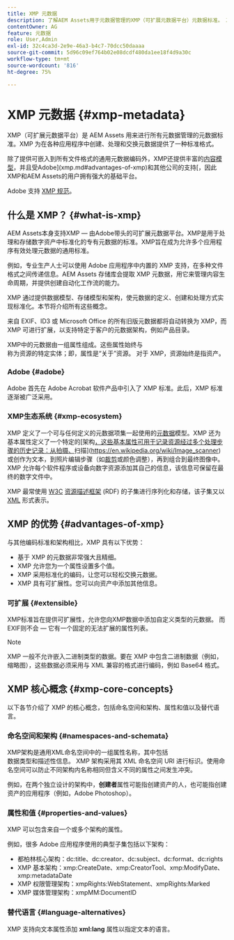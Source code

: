```yaml
---
title: XMP 元数据
description: 了解AEM Assets用于元数据管理的XMP（可扩展元数据平台）元数据标准。 XMP 为在各种应用程序中创建、处理和交换元数据提供了一种标准格式。
contentOwner: AG
feature: 元数据
role: User,Admin
exl-id: 32c4ca3d-2e9e-46a3-b4c7-70dcc50daaaa
source-git-commit: 5d96c09ef764b02e08dcdf480da1ee18f4d9a30c
workflow-type: tm+mt
source-wordcount: '816'
ht-degree: 75%

---
```


# XMP 元数据 {#xmp-metadata}

XMP（可扩展元数据平台）是 AEM Assets 用来进行所有元数据管理的元数据标准。XMP 为在各种应用程序中创建、处理和交换元数据提供了一种标准格式。

除了提供可嵌入到所有文件格式的通用元数据编码外，XMP还提供丰富的[内容模型](xmp.md#xmp-core-concepts)，并且受Adobe](xmp.md#advantages-of-xmp)和其他公司的支持[，因此XMP和AEM Assets的用户拥有强大的基础平台。

Adobe 支持 [XMP 规范](https://www.adobe.com/devnet/xmp.html)。

## 什么是 XMP？ {#what-is-xmp}

AEM Assets本身支持XMP — 由Adobe带头的可扩展元数据平台。XMP是用于处理和存储数字资产中标准化的专有元数据的标准。XMP旨在成为允许多个应用程序有效处理元数据的通用标准。

例如，专业生产人士可以使用 Adobe 应用程序中内置的 XMP 支持，在多种文件格式之间传递信息。AEM Assets 存储库会提取 XMP 元数据，用它来管理内容生命周期，并提供创建自动化工作流的能力。

XMP 通过提供数据模型、存储模型和架构，使元数据的定义、创建和处理方式实现标准化。本节将介绍所有这些概念。

来自 EXIF、ID3 或 Microsoft Office 的所有旧版元数据都将自动转换为 XMP，而 XMP 可进行扩展，以支持特定于客户的元数据架构，例如产品目录。

XMP中的元数据由一组属性组成。这些属性始终与\
称为资源的特定实体；即，属性是“关于”资源。 对于 XMP，资源始终是指资产。

### Adobe {#adobe}

Adobe 首先在 Adobe Acrobat 软件产品中引入了 XMP 标准。此后，XMP 标准逐渐被广泛采用。

### XMP生态系统 {#xmp-ecosystem}

XMP 定义了一个可与任何定义的元数据项集一起使用的[元数据](https://en.wikipedia.org/wiki/Metadata)模型。XMP 还为基本属性定义了一个特定的[架构[，这些基本属性可用于记录资源经过多个处理步骤的历史记录：从拍摄、](https://en.wikipedia.org/wiki/XML_schema)扫描](https://en.wikipedia.org/wiki/Image_scanner)或创作为文本，到照片编辑步骤（如[裁剪](https://en.wikipedia.org/wiki/Cropping_%28image%29)或颜色调整），再到组合到最终图像中。XMP 允许每个软件程序或设备向数字资源添加其自己的信息，该信息可保留在最终的数字文件中。

XMP 最常使用 [W3C](https://en.wikipedia.org/wiki/World_Wide_Web_Consortium) [资源描述框架](https://en.wikipedia.org/wiki/Resource_Description_Framework) (RDF) 的子集进行序列化和存储，该子集又以 [XML](https://en.wikipedia.org/wiki/XML) 形式表示。

## XMP 的优势 {#advantages-of-xmp}

与其他编码标准和架构相比，XMP 具有以下优势：

* 基于 XMP 的元数据非常强大且精细。
* XMP 允许您为一个属性设置多个值。
* XMP 采用标准化的编码，让您可以轻松交换元数据。
* XMP 具有可扩展性。您可以向资产中添加其他信息。

### 可扩展 {#extensible}

XMP标准旨在提供可扩展性，允许您向XMP数据中添加自定义类型的元数据。 而EXIF则不会 — 它有一个固定的无法扩展的属性列表。

>[!NOTE]
>
>XMP 一般不允许嵌入二进制类型的数据。要在 XMP 中包含二进制数据（例如，缩略图），这些数据必须采用与 XML 兼容的格式进行编码，例如 Base64 格式。

## XMP 核心概念 {#xmp-core-concepts}

以下各节介绍了 XMP 的核心概念，包括命名空间和架构、属性和值以及替代语言。

### 命名空间和架构 {#namespaces-and-schemata}

XMP架构是通用XML命名空间中的一组属性名称，其中包括\
数据类型和描述性信息。 XMP 架构采用其 XML 命名空间 URI 进行标识。使用命名空间可以防止不同架构内名称相同但含义不同的属性之间发生冲突。

例如，在两个独立设计的架构中，**创建者**&#x200B;属性可能指创建资产的人，也可能指创建资产的应用程序（例如，Adobe Photoshop）。

### 属性和值 {#properties-and-values}

XMP 可以包含来自一个或多个架构的属性。

例如，很多 Adobe 应用程序使用的典型子集包括以下架构：

* 都柏林核心架构：dc:title、dc:creator、dc:subject、dc:format、dc:rights
* XMP 基本架构：xmp:CreateDate、xmp:CreatorTool、xmp:ModifyDate、xmp:metadataDate
* XMP 权限管理架构：xmpRights:WebStatement、xmpRights:Marked
* XMP 媒体管理架构：xmpMM:DocumentID

### 替代语言 {#language-alternatives}

XMP 支持向文本属性添加 **xml:lang** 属性以指定文本的语言。

